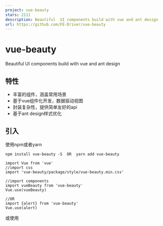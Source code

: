 ```yaml
---
project: vue-beauty
stars: 2111
description: Beautiful  UI components build with vue and ant design
url: https://github.com/FE-Driver/vue-beauty
---
```


vue-beauty
==========

Beautiful UI components build with vue and ant design

特性
--

-   丰富的组件，涵盖常用场景
-   基于vue组件化开发，数据驱动视图
-   封装复杂性，提供简单友好的api
-   基于ant design样式优化

引入
--

使用npm或者yarn

```
npm install vue-beauty -S  OR  yarn add vue-beauty

import Vue from 'vue'
//import css
import 'vue-beauty/package/style/vue-beauty.min.css'

//import components
import vueBeauty from 'vue-beauty'
Vue.use(vueBeauty)

//OR
import {alert} from 'vue-beauty'
Vue.use(alert)
```

或使用 <script> 全局引用

```
<link rel="stylesheet" href="vue-beauty.min.css"> 
<script type="text/javascript" src="vue-beauty.min.js"></script> 
```

更多说明，请查看我们的在线文档。

浏览器支持
-----

chrome、firefox、暂不支持IE(计划支持IE11+)。

Polyfill
--------

本组件库内置了一些es最新实例方法的垫片，请查看Polyfill。

更新日志
----

欢迎查看详细的更新日志。

参与贡献
----

我们欢迎任何形式的贡献，请阅读贡献指南了解详细的情况。

链接
--

-   Vue官网
-   Ant.Design官网
